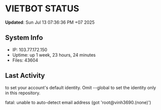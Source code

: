 # VIETBOT STATUS
**Updated**: Sun Jul 13 07:36:36 PM +07 2025

## System Info
- IP: 103.77.172.150
- Uptime: up 1 week, 23 hours, 24 minutes
- Files: 43604

## Last Activity

to set your account's default identity.
Omit --global to set the identity only in this repository.

fatal: unable to auto-detect email address (got 'root@vinh3690.(none)')
